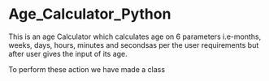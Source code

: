 # Age_Calculator_Python
This is an age Calculator which calculates age on 6 parameters i.e-months, weeks, days, hours, minutes and secondsas per the user requirements but after user gives the input of its age.

To perform these action we have made a class 
